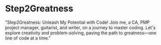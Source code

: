 # Step2Greatness
"Step2Greatness: Unleash My Potential with Code! Join me, a CA, PMP project manager, guitarist, and writer, on a journey to master coding. Let's explore creativity and problem-solving, paving the path to greatness—one line of code at a time."
